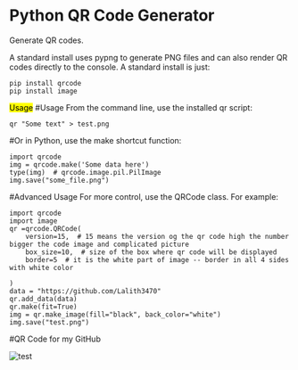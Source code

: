 # Python QR Code Generator
Generate QR codes.

A standard install uses pypng to generate PNG files and can also render QR codes directly to the console. A standard install is just:
```
pip install qrcode
pip install image
```
<mark>Usage</mark>
#Usage
From the command line, use the installed qr script:
```
qr "Some text" > test.png
```
#Or in Python, use the make shortcut function:
```
import qrcode
img = qrcode.make('Some data here')
type(img)  # qrcode.image.pil.PilImage
img.save("some_file.png")
```
#Advanced Usage
For more control, use the QRCode class. For example:
```
import qrcode
import image
qr =qrcode.QRCode(
    version=15,  # 15 means the version og the qr code high the number bigger the code image and complicated picture
    box_size=10,  # size of the box where qr code will be displayed
    border=5  # it is the white part of image -- border in all 4 sides with white color

)
data = "https://github.com/Lalith3470"
qr.add_data(data)
qr.make(fit=True)
img = qr.make_image(fill="black", back_color="white")
img.save("test.png")
```
#QR Code for my GitHub

![test](https://user-images.githubusercontent.com/101722978/235346731-3867299a-2714-4f19-bc91-84b6c29d3442.png)
